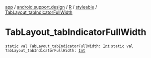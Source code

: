 [app](../../../index.md) / [android.support.design](../../index.md) / [R](../index.md) / [styleable](index.md) / [TabLayout_tabIndicatorFullWidth](./-tab-layout_tab-indicator-full-width.md)

# TabLayout_tabIndicatorFullWidth

`static val TabLayout_tabIndicatorFullWidth: `[`Int`](https://kotlinlang.org/api/latest/jvm/stdlib/kotlin/-int/index.html)
`static val TabLayout_tabIndicatorFullWidth: `[`Int`](https://kotlinlang.org/api/latest/jvm/stdlib/kotlin/-int/index.html)